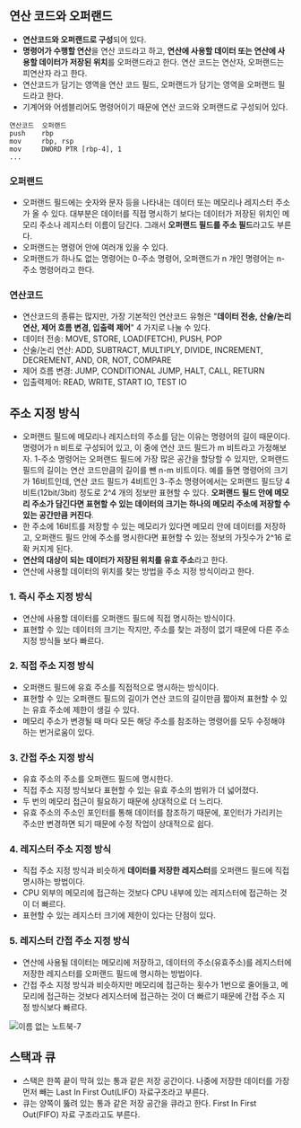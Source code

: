 ## 연산 코드와 오퍼랜드
- **연산코드와 오퍼랜드로 구성**되어 있다.
- **명령어가 수행할 연산**을 연산 코드라고 하고, **연산에 사용할 데이터 또는 연산에 사용할 데이터가 저장된 위치**를 오퍼랜드라고 한다. 연산 코드는 연산자, 오퍼랜드는 피연산자 라고 한다.
- 연산코드가 담기는 영역을 연산 코드 필드, 오퍼랜드가 담기는 영역을 오퍼랜드 필드라고 한다.
- 기계어와 어셈블리어도 명령어이기 때문에 연산 코드와 오퍼랜드로 구성되어 있다.
```
연산코드  오퍼랜드
push    rbp
mov     rbp, rsp
mov     DWORD PTR [rbp-4], 1
...
```

### 오퍼랜드 
- 오퍼랜드 필드에는 숫자와 문자 등을 나타내는 데이터 또는 메모리나 레지스터 주소가 올 수 있다. 대부분은 데이터를 직접 명시하기 보다는 데이터가 저장된 위치인 메모리 주소나 레지스터 이름이 담긴다. 그래서 **오퍼랜드 필드를 주소 필드**라고도 부른다.
- 오퍼랜드는 명령어 안에 여러개 있을 수 있다. 
- 오퍼랜드가 하나도 없는 명령어는 0-주소 명령어, 오퍼랜드가 n 개인 명령어는 n-주소 명령어라고 한다.

### 연산코드
- 연산코드의 종류는 많지만, 가장 기본적인 연산코드 유형은 "**데이터 전송, 산술/논리 연산, 제어 흐름 변경, 입출력 제어**" 4 가지로 나눌 수 있다.
- 데이터 전송: MOVE, STORE, LOAD(FETCH), PUSH, POP
- 산술/논리 연산: ADD, SUBTRACT, MULTIPLY, DIVIDE, INCREMENT, DECREMENT, AND, OR, NOT, COMPARE
- 제어 흐름 변경: JUMP, CONDITIONAL JUMP, HALT, CALL, RETURN
- 입출력제어: READ, WRITE, START IO, TEST IO

## 주소 지정 방식
- 오퍼랜드 필드에 메모리나 레지스터의 주소를 담는 이유는 명령어의 길이 때문이다. 명령어가 n 비트로 구성되어 있고, 이 중에 연산 코드 필드가 m 비트라고 가정해보자. 1-주소 명령어는 오퍼랜드 필드에 가장 많은 공간을 할당할 수 있지만, 오퍼랜드 필드의 길이는 연산 코드만큼의 길이를 뺀 n-m 비트이다. 예를 들면 명령어의 크기가 16비트인데, 연산 코드 필드가 4비트인 3-주소 명령어에서는 오퍼랜드 필드당 4비트(12bit/3bit) 정도로 2^4 개의 정보만 표현할 수 있다. **오퍼랜드 필드 안에 메모리 주소가 담긴다면 표현할 수 있는 데이터의 크기는 하나의 메모리 주소에 저장할 수 있는 공간만큼 커진다**. 
- 한 주소에 16비트를 저장할 수 있는 메모리가 있다면 메모리 안에 데이터를 저장하고, 오퍼랜드 필드 안에 주소를 명시한다면 표현할 수 있는 정보의 가짓수가 2^16 로 확 커지게 된다.
- **연산의 대상이 되는 데이터가 저장된 위치를 유효 주소**라고 한다. 
- 연산에 사용할 데이터의 위치를 찾는 방법을 주소 지정 방식이라고 한다.

### 1. 즉시 주소 지정 방식
- 연산에 사용할 데이터를 오퍼랜드 필드에 직접 명시하는 방식이다. 
- 표현할 수 있는 데이터의 크기는 작지만, 주소를 찾는 과정이 없기 때문에 다른 주소 지정 방식들 보다 빠르다. 

### 2. 직접 주소 지정 방식
- 오퍼랜드 필드에 유효 주소를 직접적으로 명시하는 방식이다. 
- 표현할 수 있는 오퍼랜드 필드의 길이가 연산 코드의 길이만큼 짧아져 표현할 수 있는 유효 주소에 제한이 생길 수 있다. 
- 메모리 주소가 변경될 때 마다 모든 해당 주소를 참조하는 명령어를 모두 수정해야 하는 번거로움이 있다.

### 3. 간접 주소 지정 방식
- 유효 주소의 주소를 오퍼랜드 필드에 명시한다. 
- 직접 주소 지정 방식보다 표현할 수 있는 유효 주소의 범위가 더 넓어졌다. 
- 두 번의 메모리 접근이 필요하기 때문에 상대적으로 더 느리다.
- 유효 주소의 주소인 포인터를 통해 데이터를 참조하기 때문에, 포인터가 가리키는 주소만 변경하면 되기 때문에 수정 작업이 상대적으로 쉽다.

### 4. 레지스터 주소 지정 방식
- 직접 주소 지정 방식과 비슷하게 **데이터를 저장한 레지스터**를 오퍼랜드 필드에 직접 명시하는 방법이다. 
- CPU 외부의 메모리에 접근하는 것보다 CPU 내부에 있는 레지스터에 접근하는 것이 더 빠르다. 
- 표현할 수 있는 레지스터 크기에 제한이 있다는 단점이 있다.

### 5. 레지스터 간접 주소 지정 방식
- 연산에 사용될 데이터는 메모리에 저장하고, 데이터의 주소(유효주소)를 레지스터에 저장한 레지스터를 오퍼랜드 필드에 명시하는 방법이다. 
- 간접 주소 지정 방식과 비슷하지만 메모리에 접근하는 횟수가 1번으로 줄어들고, 메모리에 접근하는 것보다 레지스터에 접근하는 것이 더 빠르기 때문에 간접 주소 지정 방식보다 빠르다.

![이름 없는 노트북-7](https://user-images.githubusercontent.com/63203480/232787115-ef27bd87-ca8a-48ba-ae8c-8e9cf4e7011b.jpg)


## 스택과 큐
- 스택은 한쪽 끝이 막혀 있는 통과 같은 저장 공간이다. 나중에 저장한 데이터를 가장 먼저 빼는 Last In First Out(LIFO) 자료구조라고 부른다.
- 큐는 양쪽이 뚫려 있는 통과 같은 저장 공간을 큐라고 한다. First In First Out(FIFO) 자료 구조라고도 부른다.
